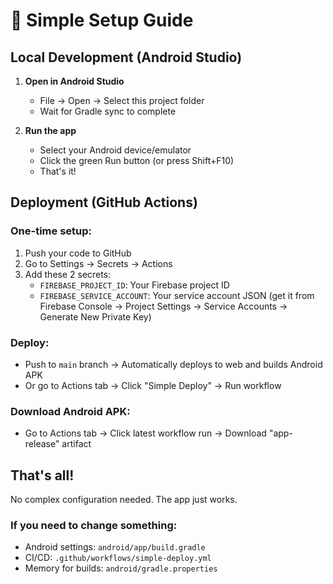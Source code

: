 # 🚀 Simple Setup Guide

## Local Development (Android Studio)

1. **Open in Android Studio**
   - File → Open → Select this project folder
   - Wait for Gradle sync to complete

2. **Run the app**
   - Select your Android device/emulator
   - Click the green Run button (or press Shift+F10)
   - That's it!

## Deployment (GitHub Actions)

### One-time setup:
1. Push your code to GitHub
2. Go to Settings → Secrets → Actions
3. Add these 2 secrets:
   - `FIREBASE_PROJECT_ID`: Your Firebase project ID
   - `FIREBASE_SERVICE_ACCOUNT`: Your service account JSON (get it from Firebase Console → Project Settings → Service Accounts → Generate New Private Key)

### Deploy:
- Push to `main` branch → Automatically deploys to web and builds Android APK
- Or go to Actions tab → Click "Simple Deploy" → Run workflow

### Download Android APK:
- Go to Actions tab → Click latest workflow run → Download "app-release" artifact

## That's all! 

No complex configuration needed. The app just works.

### If you need to change something:
- Android settings: `android/app/build.gradle`
- CI/CD: `.github/workflows/simple-deploy.yml`
- Memory for builds: `android/gradle.properties`